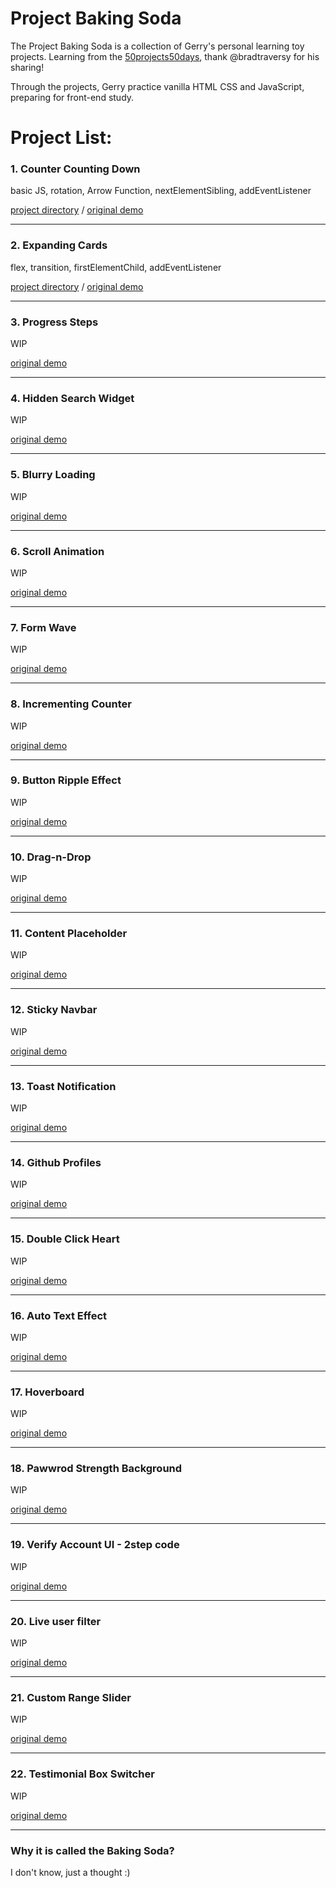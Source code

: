 # Project Baking Soda
The Project Baking Soda is a collection of Gerry's personal learning toy projects. Learning from the [50projects50days](https://github.com/bradtraversy/50projects50days?tab=readme-ov-file), thank @bradtraversy for his sharing!

Through the projects, Gerry practice vanilla HTML CSS and JavaScript, preparing for front-end study.

# Project List:


### 1. Counter Counting Down
basic JS, rotation, Arrow Function, nextElementSibling, addEventListener

[project directory](counter) / [original demo](https://50projects50days.com/projects/animated-countdown/)

---
### 2. Expanding Cards
flex, transition, firstElementChild, addEventListener

[project directory](expanding-cards) / [original demo](https://50projects50days.com/projects/expanding-cards/)

---
### 3. Progress Steps
WIP

[original demo](https://50projects50days.com/projects/progress-steps/)

---
### 4. Hidden Search Widget
WIP

[original demo](https://50projects50days.com/projects/hidden-search-widget/)

---
### 5. Blurry Loading
WIP

[original demo](https://50projects50days.com/projects/blurry-loading/)

---
### 6. Scroll Animation
WIP

[original demo](https://50projects50days.com/projects/scroll-animation/)

---
### 7. Form Wave
WIP

[original demo](https://50projects50days.com/projects/form-wave/)

---
### 8. Incrementing Counter
WIP

[original demo](https://50projects50days.com/projects/incrementing-counter/)

---
### 9. Button Ripple Effect
WIP

[original demo](https://50projects50days.com/projects/button-ripple-effect/)

---
### 10. Drag-n-Drop
WIP

[original demo](https://50projects50days.com/projects/drag-n-drop/)

---
### 11. Content Placeholder
WIP

[original demo](https://50projects50days.com/projects/content-placeholder/)

---
### 12. Sticky Navbar
WIP

[original demo](https://50projects50days.com/projects/sticky-navbar/)

---
### 13. Toast Notification
WIP

[original demo](https://50projects50days.com/projects/toast-notification/)

---
### 14. Github Profiles
WIP

[original demo](https://50projects50days.com/projects/github-profiles/)

---
### 15. Double Click Heart
WIP

[original demo](https://50projects50days.com/projects/double-click-heart/)

---
### 16. Auto Text Effect
WIP

[original demo](https://50projects50days.com/projects/auto-text-effect/)

---
### 17. Hoverboard
WIP

[original demo](https://50projects50days.com/projects/hoverboard/)

---
### 18. Pawwrod Strength Background
WIP

[original demo](https://50projects50days.com/projects/password-strength-background/)

---
### 19. Verify Account UI - 2step code
WIP

[original demo](https://50projects50days.com/projects/verify-account-ui/)

---
### 20. Live user filter
WIP

[original demo](https://50projects50days.com/projects/live-user-filter/)

---
### 21. Custom Range Slider
WIP

[original demo](https://50projects50days.com/projects/custom-range-slider/)

---
### 22. Testimonial Box Switcher
WIP

[original demo](https://50projects50days.com/projects/testimonial-box-switcher/)

---

### Why it is called the Baking Soda?
I don't know, just a thought :)
